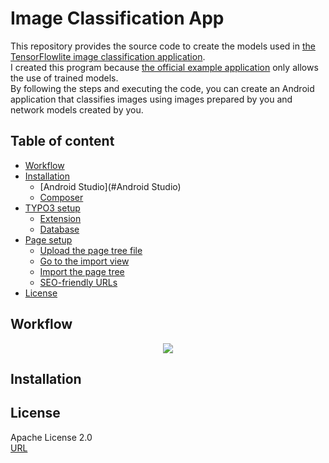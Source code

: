 # Image Classification App
This repository provides the source code to create the models used in [the TensorFlowlite image classification application](https://www.tensorflow.org/lite/examples/image_classification/overview).  
I created this program because [the official example application](https://www.tensorflow.org/lite/guide/hosted_models) only allows the use of trained models.  
By following the steps and executing the code, you can create an Android application that classifies images using images prepared by you and network models created by you.

## Table of content
- [Workflow](#Workflow)
- [Installation](#Installation)
    - [Android Studio](#Android Studio)
    - [Composer](#composer)
- [TYPO3 setup](#typo3-setup)
    - [Extension](#extension)
    - [Database](#database)
- [Page setup](#page-setup)
    - [Upload the page tree file](#upload-the-page-tree-file)
    - [Go to the import view](#go-to-the-import-view)
    - [Import the page tree](#import-the-page-tree)
    - [SEO-friendly URLs](#seo-friendly-urls)
- [License](#License)

## Workflow
<div align="center"><img src="https://user-images.githubusercontent.com/40710706/114008060-d91feb80-989c-11eb-8efb-9ffd5534c20b.png"></div>

## Installation









## License
Apache License 2.0  
[URL](https://github.com/sshhoo/ica/blob/main/LICENSE)

